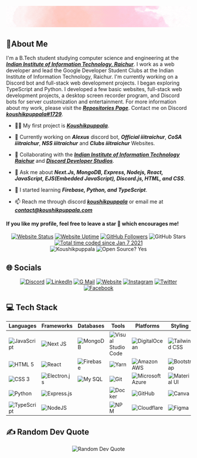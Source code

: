 <div align='center'>

![Koushikpuppala](./.github/Koushikpuppala.gif)

<!-- ![Koushikpuppala](https://capsule-render.vercel.app/api?type=waving&color=gradient&height=200&section=header&text=𝑲𝒐𝒖𝒔𝒉𝒊𝒌%20𝑷𝒖𝒑𝒑𝒂𝒍𝒂&fontSize=80&fontAlignY=35&animation=twinkling&fontColor=gradient) -->

<!-- # Hi 👋, I'm Koushik Puppala -->

</div>

## 💫About Me

I'm a B.Tech student studying computer science and engineering at the **_[Indian Institute of Information Technology, Raichur](https://iiitr.ac.in)_**. I work as a web developer and lead the Google Developer Student Clubs at the Indian Institute of Information Technology, Raichur. I'm currently working on a Discord bot and full-stack web development projects. I began exploring TypeScript and Python. I developed a few basic websites, full-stack web development projects, a desktop screen recorder program, and Discord bots for server customization and entertainment. For more information about my work, please visit the **_[Repositories Page](https://github.com/koushikpuppala?tab=repositories)_**. Contact me on Discord **_[koushikpuppala#1729](https://koushikpuppala.com/discord)_**.

-   👨‍💻 My first project is **_[Koushikpuppala](https://koushikpuppala.com)_**.

-   🔭 Currently working on **_Alexus_** discord bot, **_Official iiitraichur_**, **_CoSA iiitraichur_**, **_NSS iiitraichur_** and **_Clubs iiitraichur_** Websites.

-   👯 Collaborating with the **_[Indian Institute of Information Technology Raichur](https://iiitr.ac.in)_** and **_[Discord Developer Studios](https://github.com/dscdevstudios)_**.

-   💬 Ask me about **_Next.Js, MongoDB, Express, Nodejs, React, JavaScript, EJS(Embedded JavaScript), Discord.js, HTML, and CSS_**.

-   🌱 I started learning **_Firebase, Python, and TypeScript_**.

-   📫 Reach me through discord **_[koushikpuppala](https://koushikpuppala.com/discord)_** or email me at **_[contact@koushikpuppala.com](mailto:contact@koushikpuppala.com)_**

#### **If you like my profile, feel free to leave a star 🌟 which encourages me!**

<div align='center'>

[![Website Status](https://img.shields.io/website?style=social&url=https%3A%2F%2Fkoushikpuppala.com&logo=Microsoft%20Edge&logoColor=%23000000)](https://koushikpuppala.com) [![Website Uptime](https://img.shields.io/uptimerobot/ratio/m791998307-456ba3ddfb31f7b23ce7a096?style=social&logo=Microsoft%20Edge&logoColor=%23000000)](https://koushikpuppala.com/status) [![GitHub Followers](https://img.shields.io/github/followers/koushikpuppala.svg?style=social&label=Follow)](https://github.com/koushikpuppala?tab=followers) ![GitHub Stars](https://img.shields.io/github/stars/koushikpuppala?affiliations=OWNER%2CCOLLABORATOR%2CORGANIZATION_MEMBER&style=social) [![Total time coded since Jan 7 2021](https://wakatime.com/badge/user/72e2ce29-83ee-4ab0-b7c6-aafe16410611.svg?style=social)](https://wakatime.com/@koushikpuppala)
<br />
![Koushikpuppala](https://komarev.com/ghpvc/?username=koushikpuppala&label=Profile%20views&color=0e75b6) ![Open Source? Yes](https://badgen.net/badge/Open%20Source%20%3F/Yes%21/blue?icon=github)

</div>

## 🌐 Socials

<div align="center">

[![Discord](https://img.shields.io/badge/Discord-%237289DA.svg?style=social&logo=discord)](https://koushikpuppala.com/discord) [![LinkedIn](https://img.shields.io/badge/LinkedIn-%230077B5.svg?style=social&logo=linkedin)](https://koushikpuppala.com/linkedin) [![G Mail](https://img.shields.io/badge/G%20Mail-%23EA4335.svg?style=social&logo=GMail)](mailto:contact@koushikpuppala.com) [![Website](https://img.shields.io/badge/Website-%231877F2.svg?style=social&logo=Microsoft%20Edge)](https://koushikpuppala.com) [![Instagram](https://img.shields.io/badge/Instagram-%23E4405F.svg?style=social&logo=Instagram)](https://koushikpuppala.com/instagram) [![Twitter](https://img.shields.io/badge/Twitter-%231DA1F2.svg?style=social&logo=Twitter)](https://koushikpuppala.com/twitter) [![Facebook](https://img.shields.io/badge/Facebook-%231877F2.svg?style=social&logo=Facebook)](https://koushikpuppala.com/facebook)

</div>

## 💻 Tech Stack

| **Languages**                                                                                                     | **Frameworks**                                                                                                 | **Databases**                                                                                               | **Tools**                                                                                                                  | **Platforms**                                                                                                    | **Styling**                                                                                          | **Other**                                                                                                         |
| ----------------------------------------------------------------------------------------------------------------- | -------------------------------------------------------------------------------------------------------------- | ----------------------------------------------------------------------------------------------------------- | -------------------------------------------------------------------------------------------------------------------------- | ---------------------------------------------------------------------------------------------------------------- | ---------------------------------------------------------------------------------------------------- | ----------------------------------------------------------------------------------------------------------------- |
| ![JavaScript](https://img.shields.io/badge/Javascript-black.svg?style=social&logo=javascript&logoColor=%23F7DF1E) | ![Next JS](https://img.shields.io/badge/Next-black?style=social&logo=next.js)                                  | ![MongoDB](https://img.shields.io/badge/MongoDB-black.svg?style=social&logo=mongodb)                        | ![Visual Studio Code](https://img.shields.io/badge/VS%20Code-black?style=social&logo=VisualStudioCode&logoColor=%2323bda3) | ![DigitalOcean](https://img.shields.io/badge/DigitalOcean-black.svg?style=social&logo=DigitalOcean)              | ![Tailwind CSS](https://img.shields.io/badge/Tailwind%20CSS-black.svg?style=social&logo=tailwindcss) | ![Windows 11](https://img.shields.io/badge/Window%2011-black.svg?style=social&logo=Microsoft&logoColor=%230078D4) |
| ![HTML 5](https://img.shields.io/badge/HTML%205-black.svg?style=social&logo=html5)                                | ![React](https://img.shields.io/badge/React-black.svg?style=social&logo=react&logoColor=%2361DAFB)             | ![Firebase](https://img.shields.io/badge/Firebase-black.svg?style=social&logo=firebase&logoColor=%23FFCA28) | ![Yarn](https://img.shields.io/badge/Yarn-black.svg?style=social&logo=yarn)                                                | ![Amazon AWS](https://img.shields.io/badge/Amazon%20AWS-black.svg?style=social&logo=AmazonAWS)                   | ![Bootstrap](https://img.shields.io/badge/Bootstrap-black.svg?style=social&logo=bootstrap)           | ![Ubuntu 22.10](https://img.shields.io/badge/Ubuntu%2022.10-black.svg?style=social&logo=Ubuntu)                   |
| ![CSS 3](https://img.shields.io/badge/CSS%203-black.svg?style=social&logo=css3)                                   | ![Electron.js](https://img.shields.io/badge/Electron-black?style=social&logo=Electron)                         | ![My SQL](https://img.shields.io/badge/My%20SQL-black.svg?style=social&logo=mysql)                          | ![Git](https://img.shields.io/badge/Git-black.svg?style=social&logo=git)                                                   | ![Microsoft Azure](https://img.shields.io/badge/Microsoft%20Azure-black.svg?style=social&logo=microsoft%20azure) | ![Material UI](https://img.shields.io/badge/Material%20UI-black.svg?style=social&logo=MUI)           | ![Discord](https://img.shields.io/badge/Discord-black.svg?style=social&logo=discord)                              |
| ![Python](https://img.shields.io/badge/Python-black.svg?style=social&logo=Python)                                 | ![Express.js](https://img.shields.io/badge/Express.js-black.svg?style=social&logo=express&logoColor=%2361DAFB) |                                                                                                             | ![Docker](https://img.shields.io/badge/Docker-black.svg?style=social&logo=docker)                                          | ![GitHub](https://img.shields.io/badge/GitHub-black.svg?style=social&logo=github)                                | ![Canva](https://img.shields.io/badge/Canva-black.svg?style=social&logo=Canva)                       | ![Heroku](https://img.shields.io/badge/Heroku-black.svg?style=social&logo=heroku)                                 |
| ![TypeScript](https://img.shields.io/badge/Typescript-black.svg?style=social&logo=typescript&logoColor=%233178C6) | ![NodeJS](https://img.shields.io/badge/Node.JS-black?style=social&logo=Node.JS)                                |                                                                                                             | ![NPM](https://img.shields.io/badge/NPM-black.svg?style=social&logo=npm)                                                   | ![Cloudflare](https://img.shields.io/badge/Cloudflare-black?style=social&logo=Cloudflare)                        | ![Figma](https://img.shields.io/badge/Figma-black.svg?style=social&logo=figma)                       | ![Vercel](https://img.shields.io/badge/Vercel-black.svg?style=social&logo=vercel)                                 |

## ✍️ Random Dev Quote

<div align="center">

![Random Dev Quote](https://quotes-github-readme.vercel.app/api?type=horizontal&theme=tokyonight)

</div>

<!-- ## 📊 GitHub Stats

<div align="center">

![GitHub Profile Trophy](https://github-profile-trophy.vercel.app/?username=koushikpuppala&theme=juicyfresh&no-frame=true&no-bg=false&margin-w=4&margin-h=4&column=3&row=3) ![GitHub Top Langs](https://github-readme-stats.vercel.app/api/top-langs/?username=koushikpuppala&theme=blue-green&hide_border=true&include_all_commits=false&count_private=false&layout=compact) ![GitHub Readme Stats](https://github-readme-stats.vercel.app/api?username=koushikpuppala&show_icons=true&theme=blue-green&hide_border=true&include_all_commits=true&count_private=true) ![GitHub Readme Streak](https://github-readme-streak-stats.herokuapp.com/?user=koushikpuppala&theme=blue-green&hide_border=true) ![Activity Graph](https://activity-graph.herokuapp.com/graph?username=koushikpuppala&theme=xcode&hide_border=true&layout=compact)

</div>

---

<div align='center'>

![Discord Profile](https://lanyard-profile-readme.vercel.app/api/735813371433058354)

</div> -->
